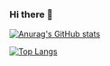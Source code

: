 ### Hi there 👋

[![Anurag's GitHub stats](https://github-readme-stats.vercel.app/api?username=cancerhenry&hide=prs,issues&show_icons=true&theme=vision-friendly-dark)](https://github.com/anuraghazra/github-readme-stats)

<!-- [![willianrod's wakatime stats](https://github-readme-stats.vercel.app/api/wakatime?username=cancerhenry)](https://github.com/anuraghazra/github-readme-stats) -->

[![Top Langs](https://github-readme-stats.vercel.app/api/top-langs/?username=cancerhenry&layout=compact&theme=vision-friendly-dark)](https://github.com/anuraghazra/github-readme-stats)



<!-- ![Metrics](https://metrics.lecoq.io/CancerHenry?template=classic&base.metadata=0&config.timezone=Asia%2FShanghai) -->

<!--
**CancerHenry/CancerHenry** is a ✨ _special_ ✨ repository because its `README.md` (this file) appears on your GitHub profile.

Here are some ideas to get you started:

- 🔭 I’m currently working on ...
- 🌱 I’m currently learning ...
- 👯 I’m looking to collaborate on ...
- 🤔 I’m looking for help with ...
- 💬 Ask me about ...
- 📫 How to reach me: ...
- 😄 Pronouns: ...
- ⚡ Fun fact: ...
-->
